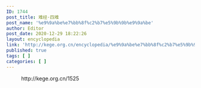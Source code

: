 ```yaml
---
ID: 1744
post_title: 难经·四难
post_name: '%e9%9a%be%e7%bb%8f%c2%b7%e5%9b%9b%e9%9a%be'
author: Editor
post_date: 2020-12-29 18:22:26
layout: encyclopedia
link: 'http://kege.org.cn/encyclopedia/%e9%9a%be%e7%bb%8f%c2%b7%e5%9b%9b%e9%9a%be'
published: true
tags: [ ]
categories: [ ]
---
```

<!-- wp:embed {"url":"http://kege.org.cn/1525","type":"wp-embed","providerNameSlug":"kege-org-cn","className":""} -->
<figure class="wp-block-embed is-type-wp-embed is-provider-kege-org-cn wp-block-embed-kege-org-cn"><div class="wp-block-embed__wrapper">
http://kege.org.cn/1525
</div></figure>
<!-- /wp:embed -->